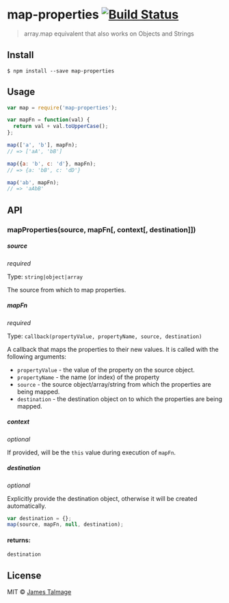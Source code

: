 # map-properties [![Build Status](https://travis-ci.org/jamestalmage/map-properties.svg?branch=master)](https://travis-ci.org/jamestalmage/map-properties)

> array.map equivalent that also works on Objects and Strings

## Install

```
$ npm install --save map-properties
```

## Usage

```js
var map = require('map-properties');

var mapFn = function(val) {
  return val + val.toUpperCase();
};

map(['a', 'b'], mapFn);
// => ['aA', 'bB']

map({a: 'b', c: 'd'}, mapFn);
// => {a: 'bB', c: 'dD'}

map('ab', mapFn);
// => 'aAbB'
```

## API

### mapProperties(source, mapFn[, context[, destination]])

##### source

*required*

Type: `string|object|array`

The source from which to map properties. 

##### mapFn

*required*

Type: `callback(propertyValue, propertyName, source, destination)`  

A callback that maps the properties to their new values. It is called with the following arguments:

  * `propertyValue` - the value of the property on the source object.
  * `propertyName` - the name (or index) of the property
  * `source` - the source object/array/string from which the properties are being mapped.
  * `destination` - the destination object on to which the properties are being mapped.

##### context

*optional*

If provided, will be the `this` value during execution of `mapFn`.

##### destination

*optional*

Explicitly provide the destination object, otherwise it will be created automatically.

```js
var destination = {};
map(source, mapFn, null, destination);
```
#### returns:

  `destination`

## License

MIT © [James Talmage](http://github.com/jamestalmage)
